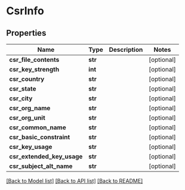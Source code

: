 # CsrInfo

## Properties
Name | Type | Description | Notes
------------ | ------------- | ------------- | -------------
**csr_file_contents** | **str** |  | [optional] 
**csr_key_strength** | **int** |  | [optional] 
**csr_country** | **str** |  | [optional] 
**csr_state** | **str** |  | [optional] 
**csr_city** | **str** |  | [optional] 
**csr_org_name** | **str** |  | [optional] 
**csr_org_unit** | **str** |  | [optional] 
**csr_common_name** | **str** |  | [optional] 
**csr_basic_constraint** | **str** |  | [optional] 
**csr_key_usage** | **str** |  | [optional] 
**csr_extended_key_usage** | **str** |  | [optional] 
**csr_subject_alt_name** | **str** |  | [optional] 

[[Back to Model list]](../README.md#documentation-for-models) [[Back to API list]](../README.md#documentation-for-api-endpoints) [[Back to README]](../README.md)


